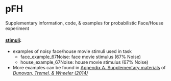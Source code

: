 # pFH
Supplementary information, code, &amp; examples for probabilistic Face/House experiment

#### [stimuli](stimuli/):
* examples of noisy face/house movie stimuli used in task
    * face_example_67Noise: face movie stimulus (67% Noise)
    * house_example_67Noise: house movie stimulus (67% Noise)
* More examples can be found in [Appendix A. Supplementary materials](http://www.sciencedirect.com/science/article/pii/S002839321400205X#appd002) of [*Dunovan, Tremel, & Wheeler (2014)*](http://www.sciencedirect.com/science/article/pii/S002839321400205X)
